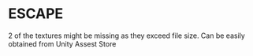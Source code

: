 # ESCAPE
2 of the textures might be missing as they exceed file size.
Can be easily obtained from Unity Assest Store
